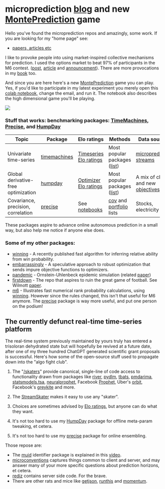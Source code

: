 
# microprediction  [blog](https://microprediction.medium.com/) and new [MontePrediction](https://github.com/microprediction/monteprediction_colab_examples/blob/main/monteprediction_entry.ipynb) game

Hello you've found the microprediction repos and amazingly, some work. If you are looking for my "home page" see: 

  - [papers, articles etc](https://github.com/microprediction/home)

I like to provoke people into using market-inspired collective mechanisms for prediction. I used the options market to beat 97% of participants in the M6 contest. ([post](https://www.linkedin.com/posts/petercotton_the-options-market-beat-94-of-participants-activity-7020917422085795840-Pox0?utm_source=share&utm_medium=member_desktop), [article](https://medium.com/geekculture/the-options-market-beat-94-of-participants-in-the-m6-financial-forecasting-contest-fa4f47f57d33) and [announcement](https://www.linkedin.com/posts/spyros-makridakis-b2ba5a52_congratulations-to-the-global-winners-of-activity-7028775981133791232-Mlzs?utm_source=share&utm_medium=member_desktop)). There are more provocations in my [book](https://mitpress.mit.edu/books/microprediction) too. 

And since you are here here's a new [MontePrediction](https://github.com/microprediction/monteprediction_colab_examples/blob/main/monteprediction_entry.ipynb) game you can play. Yes, if you'd like to participate in my latest experiment you merely open this [colab notebook](https://github.com/microprediction/monteprediction_colab_examples/blob/main/monteprediction_entry.ipynb), change the email, and run it. The notebook also describes the high dimensional game you'll be playing. 

![](https://github.com/microprediction/microprediction/blob/master/docs/assets/images/cotton_microprediction_3d_down.png)

### Stuff that works: benchmarking packages: [TimeMachines](https://github.com/microprediction/timemachines), [Precise](https://github.com/microprediction/precise), and [HumpDay](https://github.com/microprediction/humpday)  


| Topic                  | Package           | Elo ratings | Methods                                                                                                                                                                                  | Data sources | 
|------------------------|-------------------|-------------|------------------------------------------------------------------------------------------------------------------------------------------------------------------------------------------|--------------| 
| Univariate time-series | [timemachines](https://github.com/microprediction/timemachines)  | [Timeseries Elo ratings](https://microprediction.github.io/timeseries-elo-ratings/html_leaderboards/univariate-k_003.html) | Most popular packages ([list](https://github.com/microprediction/timemachines/tree/main/timemachines/skaters))                                                                           | [microprediction streams](https://www.microprediction.org/browse_streams.html)                                      |
| Global derivative-free optimization | [humpday](https://github.com/microprediction/humpday) |  [Optimizer Elo ratings](https://microprediction.github.io/optimizer-elo-ratings/html_leaderboards/overall.html) | Most popular packages ([list](https://github.com/microprediction/humpday/tree/main/humpday/optimizers))                                                                                  | A mix of classic and new [objectives](https://github.com/microprediction/humpday/tree/main/humpday/objectives)      |
| Covariance, precision, correlation | [precise](https://github.com/microprediction/precise) | See [notebooks](https://github.com/microprediction/precise/tree/main/examples_colab_notebooks) | [cov](https://github.com/microprediction/precise/blob/main/LISTING_OF_COV_SKATERS.md) and [portfolio](https://github.com/microprediction/precise/blob/main/LISTING_OF_MANAGERS.md) lists |Stocks, electricity etc                                                                                              | 

These packages aspire to advance online autonomous prediction in a small way, but also help me notice if anyone else does.  


### Some of my other packages: 

- [winning](https://github.com/microprediction/winning) - A recently published fast algorithm for inferring relative ability from win probability. 
- [embarrassingly](https://github.com/microprediction/embarrassingly) - A speculative approach to robust optimization that sends impure objective functions to optimizers.
- [pandemic](https://github.com/microprediction/pandemic) - Ornstein-Uhlenbeck epidemic simulation (related [paper](https://arxiv.org/abs/2005.10311))
- [firstdown](https://github.com/microprediction/firstdown) - The repo that aspires to ruin the great game of football. See Wilmott [paper](https://github.com/microprediction/firstdown/blob/main/wilmott_paper/44-49_Cotton_PDF5_Jan22%20(2).pdf).  
- [m6](https://github.com/microprediction/m6) - Illustrates fast numerical rank probability calculations, using [winning](https://github.com/microprediction/winning). However since the rules changed, this isn't that useful for M6 anymore. The [precise](https://github.com/microprediction/precise) package is way more useful, and put one person on the podium! 




## The currently defunct real-time time-series platform

The real-time system previously maintained by yours truly has entered a trisoloran dehydrated state but will hopefully be revived at a future date, after one of my three hundred ChatGPT generated scientific grant proposals is successful. Here's how some of the open-source stuff used to propagate down into the "algo fight club". 

1. The "[/skaters](https://github.com/microprediction/timemachines/tree/main/timemachines/skaters)" provide canonical, single-line of code access to functionality drawn from packages like [river](https://github.com/online-ml/river), [pydlm](https://github.com/wwrechard/pydlm), [tbats](https://github.com/intive-DataScience/tbats), [pmdarima](http://alkaline-ml.com/pmdarima/), [statsmodels.tsa](https://www.statsmodels.org/stable/tsa.html), [neuralprophet](https://neuralprophet.com/), Facebook [Prophet](https://facebook.github.io/prophet/), 
   Uber's [orbit](https://eng.uber.com/orbit/), Facebook's [greykite](https://engineering.linkedin.com/blog/2021/greykite--a-flexible--intuitive--and-fast-forecasting-library) and more. 
   
2. The [StreamSkater](https://microprediction.github.io/microprediction/predict-using-python-streamskater.html) makes it easy to use any "skater". 

3. Choices are sometimes advised by [Elo ratings](https://microprediction.github.io/timeseries-elo-ratings/html_leaderboards/special-k_003.html), but anyone can do what they want. 

4. It's not too hard to use my [HumpDay](https://github.com/microprediction/humpday) package for offline meta-param tweaking, et cetera. 

5. It's not too hard to use my [precise](https://github.com/microprediction/precise) package for online ensembling. 

Those repose are: 

- The [muid](https://github.com/microprediction/muid) identifier package is explained in this [video](https://vimeo.com/397352413). 
- [microconventions](https://github.com/microprediction/microconventions) captures things common to client and server, and may answer many of your more specific questions about prediction horizons, et cetera.  
- [rediz](https://github.com/microprediction/rediz) contains server side code. For the brave. 
- There are other rats and mice like [getjson](https://github.com/microprediction/getjson), [runthis](https://github.com/microprediction/runthis) and [momentum](https://github.com/microprediction/momentum).  



